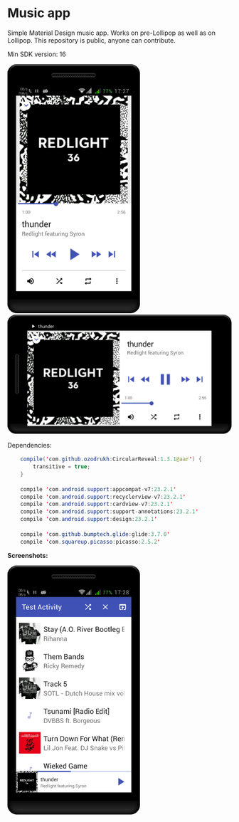 # Music app
Simple Material Design music app. Works on pre-Lollipop as well as on Lollipop. This repository is public, anyone can contribute. 

Min SDK version: 16

![alt tag](https://github.com/PIBODIBU/Music-app/blob/master/Screenshots/1.png) ![alt tag](https://github.com/PIBODIBU/Music-app/blob/master/Screenshots/2.png)

Dependencies:
```java
    compile('com.github.ozodrukh:CircularReveal:1.3.1@aar') {
        transitive = true;
    }

    compile 'com.android.support:appcompat-v7:23.2.1'
    compile 'com.android.support:recyclerview-v7:23.2.1'
    compile 'com.android.support:cardview-v7:23.2.1'
    compile 'com.android.support:support-annotations:23.2.1'
    compile 'com.android.support:design:23.2.1'

    compile 'com.github.bumptech.glide:glide:3.7.0'
    compile 'com.squareup.picasso:picasso:2.5.2'
```
**Screenshots:**

![alt tag](https://github.com/PIBODIBU/Music-app/blob/master/Screenshots/3.png)
